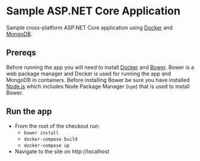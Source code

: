 # Sample ASP.NET Core Application

Sample cross-platform ASP.NET Core application using [Docker](http://docker.com) and [MongoDB](http://mongodb.com).

## Prereqs

Before running the app you will need to install [Docker](https://www.docker.com/products/overview) and [Bower](https://bower.io/#install-bower).
Bower is a web package manager and Docker is used for running the app and MongoDB in containers.
Before installing Bower be sure you have installed [Node.js](https://nodejs.org/en/) which includes Node Package Manager (`npm`) that is used to install Bower.

## Run the app

* From the root of the checkout run:
  * `bower install`
  * `docker-compose build`
  * `docker-compose up`
* Navigate to the site on http://localhost
